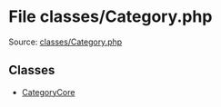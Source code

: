 File classes/Category.php
=========

Source: [classes/Category.php](https://github.com/PrestaShop/PrestaShop/blob/1.5.6.2/classes/Category.php)


Classes
-------

* [CategoryCore](class.CategoryCore.md)

